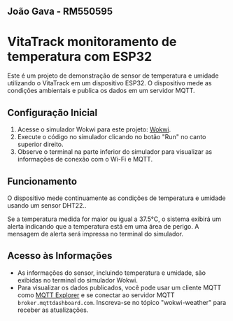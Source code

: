 <h2>João Gava - RM550595</h2>

<h1>VitaTrack monitoramento de temperatura com ESP32</h1>

<p>Este é um projeto de demonstração de sensor de temperatura e umidade utilizando o VitaTrack em um dispositivo ESP32. O dispositivo mede as condições ambientais e publica os dados em um servidor MQTT.</p>

<h2>Configuração Inicial</h2>

<ol>
    <li>Acesse o simulador Wokwi para este projeto: <a href="https://wokwi.com/projects/322577683855704658">Wokwi</a>.</li>
    <li>Execute o código no simulador clicando no botão "Run" no canto superior direito.</li>
    <li>Observe o terminal na parte inferior do simulador para visualizar as informações de conexão com o Wi-Fi e MQTT.</li>
</ol>

<h2>Funcionamento</h2>

<p>O dispositivo mede continuamente as condições de temperatura e umidade usando um sensor DHT22..</p>

<p>Se a temperatura medida for maior ou igual a 37.5°C, o sistema exibirá um alerta indicando que a temperatura está em uma área de perigo. A mensagem de alerta será impressa no terminal do simulador.</p>

<h2>Acesso às Informações</h2>

<ul>
    <li>As informações do sensor, incluindo temperatura e umidade, são exibidas no terminal do simulador Wokwi.</li>
    <li>Para visualizar os dados publicados, você pode usar um cliente MQTT como <a href="http://mqtt-explorer.com/">MQTT Explorer</a> e se conectar ao servidor MQTT <code>broker.mqttdashboard.com</code>. Inscreva-se no tópico "wokwi-weather" para receber as atualizações.</li>
</ul>

